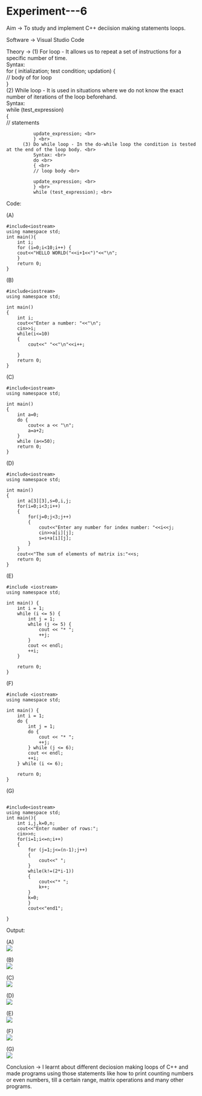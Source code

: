 # Experiment---6

Aim -> To study and implement C++ deciision making statements loops.<br> 

Software -> Visual Studio Code<br> 

Theory -> (1) For loop - It allows us to repeat a set of instructions for a specific number of time.  <br> 
              Syntax: <br> 
              for ( initialization; test condition; updation) <rb> 
              { <br> 
              // body of for loop <br> 
              } <br> 
          (2) While loop - It is used in situations where we do not know the exact number of iterations of the loop beforehand. <br> 
              Syntax: <br> 
              while (test_expression) <br>
              { <br> 
              // statements <br> 
 
              update_expression; <br> 
              } <br>
          (3) Do while loop - In the do-while loop the condition is tested at the end of the loop body. <br> 
              Syntax: <br> 
              do <br> 
              { <br> 
              // loop body <br>

              update_expression; <br> 
              } <br> 
              while (test_expression); <br>

Code:<br> 

(A) <br> 
```
#include<iostream>
using namespace std;
int main(){
    int i;
    for (i=0;i<10;i++) {
    cout<<"HELLO WORLD("<<i+1<<")"<<"\n";
    }
    return 0;
}
```

(B)<br>
```
#include<iostream>
using namespace std;

int main()
{
    int i;
    cout<<"Enter a number: "<<"\n";
    cin>>i;
    while(i<=10)
    {
        cout<<" "<<"\n"<<i++;
    
    }
    return 0;
}
```

(C)<br>
```
#include<iostream> 
using namespace std;

int main() 
{
    int a=0;
    do {
        cout<< a << "\n";
        a=a+2;
    }
    while (a<=50); 
    return 0; 
}
```

(D)<br>
```
#include<iostream>
using namespace std;

int main()
{
    int a[3][3],s=0,i,j;
    for(i=0;i<3;i++)
    {
        for(j=0;j<3;j++)
        {
            cout<<"Enter any number for index number: "<<i<<j;
            cin>>a[i][j];
            s=s+a[i][j];
        }
    }
    cout<<"The sum of elements of matrix is:"<<s;
    return 0;
}
```

(E)<br> 
```
#include <iostream>
using namespace std;

int main() {
    int i = 1;
    while (i <= 5) {
        int j = 1;
        while (j <= 5) {
            cout << "* ";
            ++j;
        }
        cout << endl;
        ++i;
    }

    return 0;
}
```

(F) <br> 
```
#include <iostream>
using namespace std;

int main() {
    int i = 1;
    do {
        int j = 1;
        do {
            cout << "* ";
            ++j;
        } while (j <= 6);
        cout << endl;
        ++i;
    } while (i <= 6);

    return 0;
}
```

(G)<br> 
```

#include<iostream>
using namespace std;
int main(){
    int i,j,k=0,n;
    cout<<"Enter number of rows:";
    cin>>n;
    for(i=1;i<=n;i++)
    {
        for (j=1;j<=(n-1);j++)
        {
            cout<<" ";
        }
        while(k!=(2*i-1))
        {
            cout<<"* ";
            k++;
        }
        k=0;
        }
        cout<<"end1";
    
} 
```

Output: <br> 

(A)<br> 
![](https://github.com/Shloka-Patel/Experiment---6/blob/main/Output_6A.png)

(B)<br>
![](https://github.com/Shloka-Patel/Experiment---6/blob/main/Output_6B.png)

(C)<br>
![](https://github.com/Shloka-Patel/Experiment---6/blob/main/Output_6C.png)

(D)<br>
![](https://github.com/Shloka-Patel/Experiment---6/blob/main/Output_6D.png)

(E)<br>
![](https://github.com/Shloka-Patel/Experiment---6/blob/main/Output_6E.png)

(F)<br>
![](https://github.com/Shloka-Patel/Experiment---6/blob/main/Output_6F.png)

(G)<br> 
![](https://github.com/Shloka-Patel/Experiment---6/blob/main/Output_6(G)%20.png) 

Conclusion -> I learnt about different deciosion making loops of C++ and made programs using those statements like how to print counting numbers or even numbers, till a certain range, matrix operations and many other programs. <br> 
